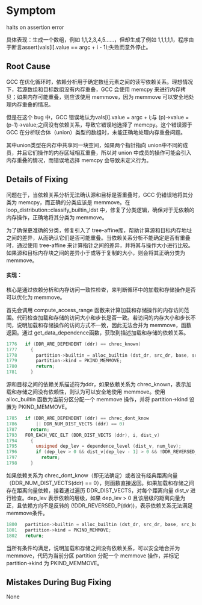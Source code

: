 # Symptom

halts on assertion error

具体表现：生成一个数组，例如 1,1,2,3,4,5......，但却生成了例如 1,1,1,1,1，程序由于断言assert(vals[i].value == argc + i - 1);失败而意外停止。 

## Root Cause

GCC 在优化循环时，依赖分析用于确定数组元素之间的读写依赖关系。理想情况下，若源数组和目标数组没有内存重叠，GCC 会使用 memcpy 来进行内存拷贝；如果内存可能重叠，则应该使用 memmove，因为 memmove 可以安全地处理内存重叠的情况。

但是在这个 bug 中，GCC 错误地认为vals[i].value = argc + i;与 (p)->value = (p-1)->value;之间没有依赖关系，导致它错误地选择了 memcpy。这个错误源于 GCC 在分析联合体（union）类型的数组时，未能正确地处理内存重叠问题。

其中union类型在内存中共享同一块空间，如果两个指针指向 union中不同的成员，并且它们操作的内存区域相互重叠，所以对 union 中成员的操作可能会引入内存重叠的情况，而错误地选择 memcpy 会导致未定义行为。

## Details of Fixing

问题在于，当依赖关系分析无法确认源和目标是否重叠时，GCC 仍错误地将其分类为 memcpy，而正确的分类应该是 memmove。在 loop_distribution::classify_builtin_ldst 中，修复了分类逻辑，确保对于无依赖的内存操作，正确地将其分类为 memmove。

为了确保更准确的分类，修复引入了 tree-affine库，帮助计算源和目标内存地址之间的差异，从而确认它们是否可能重叠。当依赖关系分析不能确定是否有重叠时，通过使用 tree-affine 来计算指针之间的差异，并将其与操作大小进行比较。如果源和目标内存块之间的差异小于或等于复制的大小，则会将其正确分类为 memmove。

#### 实现：

核心是通过依赖分析和内存访问一致性检查，来判断循环中的加载和存储操作是否可以优化为 memmove。

首先会调用 compute_access_range 函数来计算加载和存储操作的内存访问范围。代码检查加载和存储的访问大小和步长是否一致。若访问的内存大小和步长不同，说明加载和存储操作的访问方式不一致，因此无法合并为 memmove，函数返回。通过 get_data_dependence函数，获取到描述加载和存储的依赖关系。

```C++
1776   if (DDR_ARE_DEPENDENT (ddr) == chrec_known)
1777     {
1778       partition->builtin = alloc_builtin (dst_dr, src_dr, base, src_base, size);
1779       partition->kind = PKIND_MEMMOVE;
1780       return;
1781     }
```

源和目标之间的依赖关系描述符为ddr，如果依赖关系为 chrec_known，表示加载和存储之间没有依赖性，则认为可以安全地使用 memmove。使用 alloc_builtin 函数为当前分区分配一个 memmove 操作，并将 partition->kind 设置为 PKIND_MEMMOVE。

```c++
1785   if (DDR_ARE_DEPENDENT (ddr) == chrec_dont_know
1786       || DDR_NUM_DIST_VECTS (ddr) == 0)
1787     return;
1793   FOR_EACH_VEC_ELT (DDR_DIST_VECTS (ddr), i, dist_v)
1794     {
1795       unsigned dep_lev = dependence_level (dist_v, num_lev);
1796       if (dep_lev > 0 && dist_v[dep_lev - 1] > 0 && !DDR_REVERSED_P (ddr))
1797         return;
1798     }
```

如果依赖关系为 chrec_dont_know（即无法确定）或者没有经典距离向量（DDR_NUM_DIST_VECTS(ddr) == 0），则函数直接返回。如果加载和存储之间存在距离向量依赖，接着通过遍历 DDR_DIST_VECTS，对每个距离向量 dist_v 进行检查。dep_lev 表示依赖的层级，如果 dep_lev > 0 且该层级的距离向量为正，且依赖方向不是反转的 (!DDR_REVERSED_P(ddr))，表示依赖关系无法满足 memmove条件。

```C++
1800   partition->builtin = alloc_builtin (dst_dr, src_dr, base, src_base, size);
1801   partition->kind = PKIND_MEMMOVE;
1802   return;
```

当所有条件均满足，说明加载和存储之间没有依赖关系，可以安全地合并为 memmove，代码为当前分区 partition 分配一个 memmove 操作，并标记 partition->kind 为 PKIND_MEMMOVE。

## Mistakes During Bug Fixing

None